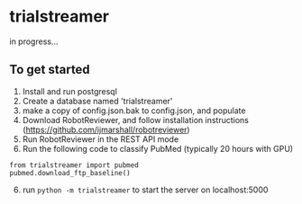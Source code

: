 # trialstreamer

in progress...

## To get started

1. Install and run postgresql
2. Create a database named 'trialstreamer'
3. make a copy of config.json.bak to config.json, and populate
4. Download RobotReviewer, and follow installation instructions (https://github.com/ijmarshall/robotreviewer)
5. Run RobotReviewer in the REST API mode
5. Run the following code to classify PubMed (typically 20 hours with GPU)
```
from trialstreamer import pubmed
pubmed.download_ftp_baseline()
```
6. run `python -m trialstreamer` to start the server on localhost:5000

 
